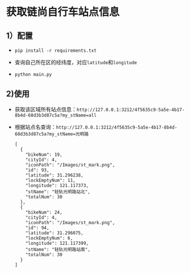 # 获取链尚自行车站点信息

## 1）配置

- `pip install -r requirements.txt`

- 查询自己所在区的经纬度，对应`latitude`和`longitude`

- `python main.py`

  



## 2)使用

- 获取该区域所有站点信息：`http://127.0.0.1:3212/4f5635c9-5a5e-4b17-8b4d-68d3b3d87c5a?my_stName=all`

- 根据站点名查询：`http://127.0.0.1:3212/4f5635c9-5a5e-4b17-8b4d-68d3b3d87c5a?my_stName=光明路`

  ```
  [
    {
      "bikeNum": 19,
      "cityId": 4,
      "iconPath": "/Images/st_mark.png",
      "id": 93,
      "latitude": 31.296238,
      "lockEmptyNum": 11,
      "longitude": 121.117373,
      "stName": "轻轨光明路站北",
      "totalNum": 30
    },
    {
      "bikeNum": 24,
      "cityId": 4,
      "iconPath": "/Images/st_mark.png",
      "id": 94,
      "latitude": 31.296075,
      "lockEmptyNum": 6,
      "longitude": 121.117399,
      "stName": "轻轨光明路站南",
      "totalNum": 30
    }
  ]
  ```

  